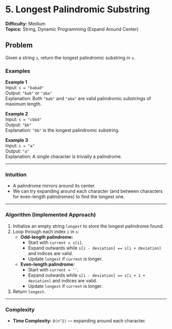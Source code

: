 # 5. Longest Palindromic Substring

**Difficulty:** Medium  
**Topics:** String, Dynamic Programming (Expand Around Center)

## Problem 

Given a string `s`, return the longest palindromic substring in `s`.

### Examples

**Example 1**  
Input: `s = "babad"`  
Output: `"bab"` or `"aba"`  
Explanation: Both `"bab"` and `"aba"` are valid palindromic substrings of maximum length.

**Example 2**  
Input: `s = "cbbd"`  
Output: `"bb"`  
Explanation: `"bb"` is the longest palindromic substring.

**Example 3**  
Input: `s = "a"`  
Output: `"a"`  
Explanation: A single character is trivially a palindrome.

---

### Intuition  

- A palindrome mirrors around its center.  
- We can try expanding around each character (and between characters for even-length palindromes) to find the longest one.

---

### Algorithm (Implemented Approach)
1. Initialize an empty string `longest` to store the longest palindrome found.  
2. Loop through each index `i` in `s`:  
   - **Odd-length palindrome:**  
     - Start with `current = s[i]`.  
     - Expand outwards while `s[i - deviation] == s[i + deviation]` and indices are valid.  
     - Update `longest` if `current` is longer.  
   - **Even-length palindrome:**  
     - Start with `current = ''`.  
     - Expand outwards while `s[i - deviation] == s[i + 1 + deviation]` and indices are valid.  
     - Update `longest` if `current` is longer.  
3. Return `longest`.

---

### Complexity
- **Time Complexity:** `O(n^2)` — expanding around each character. 